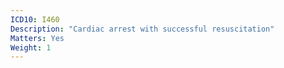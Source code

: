 ```yaml
---
ICD10: I460
Description: "Cardiac arrest with successful resuscitation"
Matters: Yes
Weight: 1
---
```



